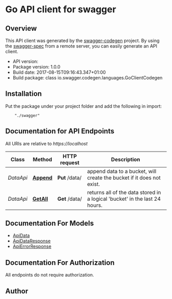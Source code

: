 # Go API client for swagger


## Overview
This API client was generated by the [swagger-codegen](https://github.com/swagger-api/swagger-codegen) project.  By using the [swagger-spec](https://github.com/swagger-api/swagger-spec) from a remote server, you can easily generate an API client.

- API version: 
- Package version: 1.0.0
- Build date: 2017-08-15T09:16:43.347+01:00
- Build package: class io.swagger.codegen.languages.GoClientCodegen

## Installation
Put the package under your project folder and add the following in import:
```
    "./swagger"
```

## Documentation for API Endpoints

All URIs are relative to *https://localhost*

Class | Method | HTTP request | Description
------------ | ------------- | ------------- | -------------
*DataApi* | [**Append**](docs/DataApi.md#append) | **Put** /data/ | append data to a bucket, will create the bucket if it does not exist.
*DataApi* | [**GetAll**](docs/DataApi.md#getall) | **Get** /data/ | returns all of the data stored in a logical &#39;bucket&#39; in the last 24 hours.


## Documentation For Models

 - [ApiData](docs/ApiData.md)
 - [ApiDataResponse](docs/ApiDataResponse.md)
 - [ApiErrorResponse](docs/ApiErrorResponse.md)


## Documentation For Authorization

 All endpoints do not require authorization.


## Author



